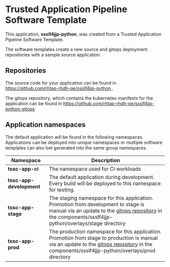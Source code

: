 # Trusted Application Pipeline Software Template

This application, **ssslf4jjp-python**, was created from a Trusted Application Pipeline Software Template.

The software templates create a new source and gitops deployment repositories with a sample source application. 

## Repositories

The source code for your application can be found in [https://github.com/rhtap-rhdh-qe/ssslf4jjp-python ](https://github.com/rhtap-rhdh-qe/ssslf4jjp-python ).
 
The gitops repository, which contains the kubernetes manifests for the application can be found in 
[https://github.com/rhtap-rhdh-qe/ssslf4jjp-python-gitops ](https://github.com/rhtap-rhdh-qe/ssslf4jjp-python-gitops ) 

## Application namespaces 

The default application will be found in the following namespaces. Applications can be deployed into unique namespaces or multiple software templates can also bet generated into the same group namespaces.  

|  Namespace   |  Description   |  
| -------- | -------- |
| **tssc-app-ci** | The namespace used for CI workloads |
| **tssc-app-development** | The default application during development. Every build will be deployed to this namespace for testing. |
| **tssc-app-stage** | The staging namespace for this application. Promotion from development to stage is manual via an update to the [gitops repository](https://github.com/rhtap-rhdh-qe/ssslf4jjp-python-gitops ) in the components/ssslf4jjp-python/overlays/stage directory |
| **tssc-app-prod** | The production namespace for this application. Promotion from stage to production is manual via an update to the [gitops repository](https://github.com/rhtap-rhdh-qe/ssslf4jjp-python-gitops ) in the components/ssslf4jjp-python/overlays/prod directory |